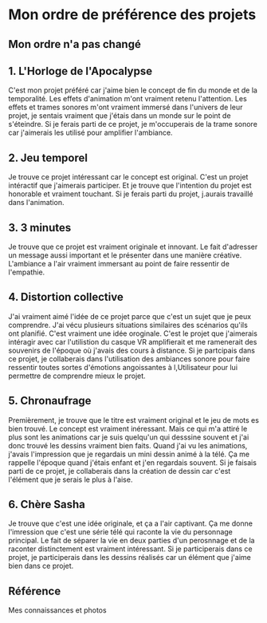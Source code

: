 # Mon ordre de préférence des projets
## Mon ordre n'a pas changé
## 1. L'Horloge de l'Apocalypse
C'est mon projet préféré car j'aime bien le concept de fin du monde et de la temporalité. Les effets d'animation m'ont vraiment retenu l'attention.
 Les effets et trames sonores m'ont vraiment immersé dans l'univers de leur projet, je sentais vraiment que j'étais dans un monde sur le point de s'éteindre.
 Si je ferais parti de ce projet, je m'occuperais de la trame sonore car j'aimerais les utilisé pour amplifier l'ambiance.
 
## 2. Jeu temporel 
Je trouve ce projet intéressant car le concept est original. C'est un projet intéractif que j'aimerais participer. Et je trouve que l'intention du projet est honorable et vraiment touchant. Si je ferais parti du projet, j.aurais travaillé dans l'animation.

## 3. 3 minutes
Je trouve que ce projet est vraiment originale et innovant. Le fait d'adresser un message aussi important et le présenter dans une manière créative.
L'ambiance a l'air vraiment immersant au point de faire ressentir de l'empathie. 

## 4. Distortion collective
J'ai vraiment aimé l'idée de ce projet parce que c'est un sujet que je peux comprendre. J'ai vécu plusieurs situations similaires des scénarios qu'ils ont planifié. C'est vraiment une idée oroginale. C'est le projet que j'aimerais intéragir avec car l'utilistion du casque VR amplifierait et me ramenerait des souvenirs de l'époque où j'avais des cours à distance. Si je partcipais dans ce projet, je collaberais dans l'utilisation des ambiances sonore pour faire ressentir toutes sortes d'émotions angoissantes à l,Utilisateur pour lui permettre de comprendre mieux le projet.

## 5. Chronaufrage 
Premièrement, je trouve que le titre est vraiment original et le jeu de mots es bien trouvé. Le concept est vraiment inéressant. Mais ce qui m'a attiré le plus sont les animations car je suis quelqu'un qui desssine souvent et j'ai donc trouvé les dessins vraiment bien faits. Quand j'ai vu les animations, j'avais l'impression que je regardais un mini dessin animé à la télé. Ça me rappelle l'époque quand j'étais enfant et j'en regardais souvent. Si je faisais parti de ce projet, je collaberais dans la création de dessin car c'est l'élément que je serais le plus à l'aise.

## 6. Chère Sasha
Je trouve que c'est une idée originale, et ça a l'air captivant. Ça me donne l'imression que c'est une série télé qui raconte la vie du personnage principal. Le fait de séparer la vie en deux parties d'un perosnnage et de la raconter distinctement est vraiment intéressant. Si je participerais dans ce projet, je participerais dans les dessins réalisés car un élément que j'aime bien dans ce projet.
## Référence
Mes connaissances et photos
